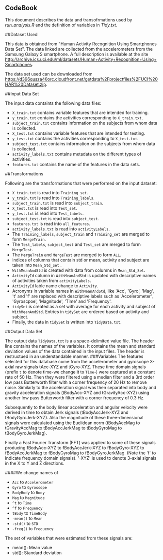 CodeBook
---------------------------------------------------------------
This document describes the data and transofrmations used by *run_analysis.R* and the definition of variables in *Tidy.txt*.

##Dataset Used

This data is obtained from "Human Activity Recognition Using Smartphones Data Set". The data linked are collected from the accelerometers from the Samsung Galaxy S smartphone. A full description is available at the site <http://archive.ics.uci.edu/ml/datasets/Human+Activity+Recognition+Using+Smartphones>.

The data set used can be downloaded from <https://d396qusza40orc.cloudfront.net/getdata%2Fprojectfiles%2FUCI%20HAR%20Dataset.zip>. 

##Input Data Set

The input data containts the following data files:

- `X_train.txt` contains variable features that are intended for training.
- `y_train.txt` contains the activities corresponding to `X_train.txt`.
- `subject_train.txt` contains information on the subjects from whom data is collected.
- `X_test.txt` contains variable features that are intended for testing.
- `y_test.txt` contains the activities corresponding to `X_test.txt`.
- `subject_test.txt` contains information on the subjects from whom data is collected.
- `activity_labels.txt` contains metadata on the different types of activities.
- `features.txt` contains the name of the features in the data sets.

##Transformations

Following are the transformations that were performed on the input dataset:

- `X_train.txt` is read into `Training_set`.
- `y_train.txt` is read into `Training_labels`.
- `subject_train.txt` is read into `subject_train`.
- `X_test.txt` is read into `Test_set`.
- `y_test.txt` is read into `Test_labels`.
- `subject_test.txt` is read into `subject_test`.
- `features.txt` is read into `all_features`.
- `activity_labels.txt` is read into `activityLabels`.
- The `Training_labels`, `subject_train` and `Training_set` are merged to form `MergeTrain`.
- The `Test_labels`, `subject_test` and `Test_set` are merged to form `MergeTest`.
- The `MergeTrain` and `MergeTest` are merged to form `ALL`.
- Indices of columns that contain std or mean, activity and subject are taken into `Mean_Std_Set` .
- `WithMeanAndStd` is created with data from columns in `Mean_Std_Set`.
- `ActivityId` column in `WithMeanAndStd` is updated with descriptive names of activities taken from `activityLabels`.
- `ActivityId` lable name change to `Activity`.
- Acronyms in variable names in `WithMeanAndStd`, like 'Acc', 'Gyro', 'Mag', 't' and 'f' are replaced with descriptive labels such as 'Accelerometer', 'Gyroscpoe', 'Magnitude', 'Time' and 'Frequency'.
- `tidySet` is created as a set with average for each activity and subject of `WithMeanAndStd`. Entries in `tidySet` are ordered based on activity and subject.
- Finally, the data in `tidySet` is written into `TidyData.txt`.

##Output Data Set

The output data `TidyData.txt` is a a space-delimited value file. The header line contains the names of the variables. It contains the mean and standard deviation values of the data contained in the input files. The header is restructued in an understandable manner.
###Variables
The features selected for this database come from the accelerometer and gyroscope 3-axial raw signals tAcc-XYZ and tGyro-XYZ. These time domain signals (prefix `t` to denote time-we change it to `Time`-) were captured at a constant rate of 50 Hz. Then they were filtered using a median filter and a 3rd order low pass Butterworth filter with a corner frequency of 20 Hz to remove noise. Similarly to the acceleration signal was then separated into body and gravity acceleration signals (tBodyAcc-XYZ and tGravityAcc-XYZ) using another low pass Butterworth filter with a corner frequency of 0.3 Hz. 

Subsequently to the body linear acceleration and angular velocity were derived in time to obtain Jerk signals (tBodyAccJerk-XYZ and tBodyGyroJerk-XYZ). Also the magnitude of these three-dimensional signals were calculated using the Euclidean norm (tBodyAccMag to tGravityAccMag to tBodyAccJerkMag to tBodyGyroMag to tBodyGyroJerkMag). 

Finally a Fast Fourier Transform (FFT) was applied to some of these signals producing fBodyAcc-XYZ to fBodyAccJerk-XYZ to fBodyGyro-XYZ to fBodyAccJerkMag to fBodyGyroMag to fBodyGyroJerkMag. (Note the 'f' to indicate frequency domain signals). 
'-XYZ' is used to denote 3-axial signals in the X to Y and Z directions.

####We change names of
- `Acc` to `Accelerometer` 
- `Gyro` to `Gyroscope` 
- `BodyBody` to `Body` 
- `Mag` to `Magnitude` 
- `^t` to `Time` 
- `^f` to `Frequency`
- `tBody` to `TimeBody` 
- `-mean()` to `Mean` 
- `-std()` to `STD`
- `-freq()` to `Frequency`

The set of variables that were estimated from these signals are: 
- mean(): Mean value
- std(): Standard deviation

